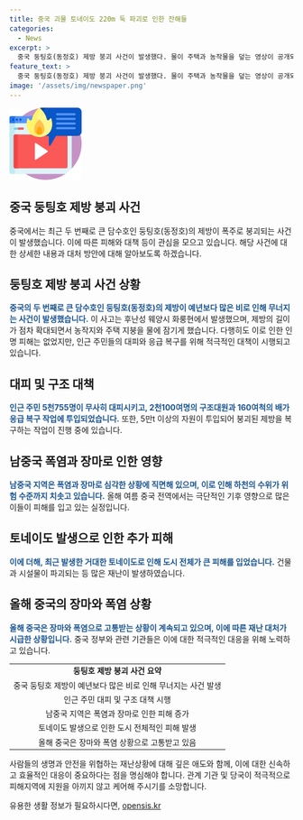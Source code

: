```yaml
---
title: 중국 괴물 토네이도 220m 둑 파괴로 인한 잔해들
categories:
  - News
excerpt: >
  중국 둥팅호(동정호) 제방 붕괴 사건이 발생했다. 물이 주택과 농작물을 덮는 영상이 공개되었으며, 다행히도 대규모 제방 붕괴에도 사망자는 없었다. 수백 명의 구조대원과 수십 척의 배가 출동하여 긴급 복구작업에 투입되었고, 막대한 양의 자재가 투입되면서 대규모 비상 대응이 진행 중이다. 중국 내 다수 지역에서는 폭우와 폭염으로 고통받고 있으며, 최근에는 토네이도로 인한 피해도 발생하고 있다. (150자)
feature_text: >
  중국 둥팅호(동정호) 제방 붕괴 사건이 발생했다. 물이 주택과 농작물을 덮는 영상이 공개되었으며, 다행히도 대규모 제방 붕괴에도 사망자는 없었다. 수백 명의 구조대원과 수십 척의 배가 출동하여 긴급 복구작업에 투입되었고, 막대한 양의 자재가 투입되면서 대규모 비상 대응이 진행 중이다. 중국 내 다수 지역에서는 폭우와 폭염으로 고통받고 있으며, 최근에는 토네이도로 인한 피해도 발생하고 있다. (150자)
image: '/assets/img/newspaper.png'
---
```


<p><img src="/assets/img/news.png" alt="rentncar 속보" /></p>

<h2>중국 둥팅호 제방 붕괴 사건</h2>

<p data-ke-size="size16">중국에서는 최근 두 번째로 큰 담수호인 둥팅호(동정호)의 제방이 폭주로 붕괴되는 사건이 발생했습니다. 이에 따른 피해와 대책 등이 관심을 모으고 있습니다. 해당 사건에 대한 상세한 내용과 대처 방안에 대해 알아보도록 하겠습니다.</p>

<h2>둥팅호 제방 붕괴 사건 상황</h2>

<p><b><span style="color: #1a5490;">중국의 두 번째로 큰 담수호인 둥팅호(동정호)의 제방이 예년보다 많은 비로 인해 무너지는 사건이 발생했습니다.</span></b> 이 사고는 후난성 웨양시 화룽현에서 발생했으며, 제방의 길이가 점차 확대되면서 농작지와 주택 지붕을 물에 잠기게 했습니다. 다행히도 이로 인한 인명 피해는 없었지만, 인근 주민들의 대피와 응급 복구를 위해 적극적인 대책이 시행되고 있습니다.</p>

<h2>대피 및 구조 대책</h2>

<p><b><span style="color: #1a5490;">인근 주민 5천755명이 무사히 대피시키고, 2천100여명의 구조대원과 160여척의 배가 응급 복구 작업에 투입되었습니다.</span></b> 또한, 5만t 이상의 자원이 투입되어 붕괴된 제방을 복구하는 작업이 진행 중에 있습니다.</p>

<h2>남중국 폭염과 장마로 인한 영향</h2>

<p><b><span style="color: #1a5490;">남중국 지역은 폭염과 장마로 심각한 상황에 직면해 있으며, 이로 인해 하천의 수위가 위험 수준까지 치솟고 있습니다.</span></b> 올해 여름 중국 전역에서는 극단적인 기후 영향으로 많은 이들이 피해를 입고 있는 실정입니다.</p>

<h2>토네이도 발생으로 인한 추가 피해</h2>

<p><b><span style="color: #1a5490;">이에 더해, 최근 발생한 거대한 토네이도로 인해 도시 전체가 큰 피해를 입었습니다.</span></b> 건물과 시설물이 파괴되는 등 많은 재난이 발생하였습니다.</p>

<h2>올해 중국의 장마와 폭염 상황</h2>

<p><b><span style="color: #1a5490;">올해 중국은 장마와 폭염으로 고통받는 상황이 계속되고 있으며, 이에 따른 재난 대처가 시급한 상황입니다.</span></b> 중국 정부와 관련 기관들은 이에 대한 적극적인 대응을 위해 노력하고 있습니다.</p>

<table>
  <tr>
    <td style="text-align: center; height: 17px;"><b>둥팅호 제방 붕괴 사건 요약</b></td>
  </tr>
  <tr>
    <td style="text-align: center; height: 17px;">중국 둥팅호 제방이 예년보다 많은 비로 인해 무너지는 사건 발생</td>
  </tr>
  <tr>
    <td style="text-align: center; height: 17px;">인근 주민 대피 및 구조 대책 시행</td>
  </tr>
  <tr>
    <td style="text-align: center; height: 17px;">남중국 지역은 폭염과 장마로 인한 피해 증가</td>
  </tr>
  <tr>
    <td style="text-align: center; height: 17px;">토네이도 발생으로 인한 도시 전체적인 피해 발생</td>
  </tr>
  <tr>
    <td style="text-align: center; height: 17px;">올해 중국은 장마와 폭염 상황으로 고통받고 있음</td>
  </tr>
</table>

<p data-ke-size="size16">사람들의 생명과 안전을 위협하는 재난상황에 대해 깊은 애도와 함께, 이에 대한 신속하고 효율적인 대응이 중요하다는 점을 명심해야 합니다. 관계 기관 및 당국이 적극적으로 피해지역에 지원을 아끼지 않고 케어해 주시기를 소망합니다.</p>
유용한 생활 정보가 필요하시다면, <a href="https://opensis.kr" rel="dofollow">opensis.kr</a>


